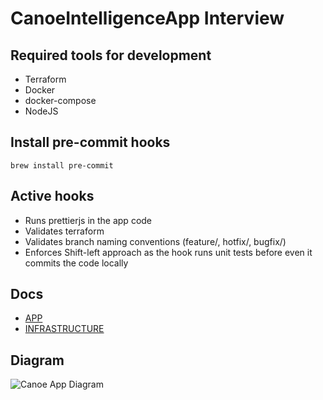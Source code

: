 # CanoeIntelligenceApp Interview

## Required tools for development
- Terraform
- Docker
- docker-compose
- NodeJS

## Install pre-commit hooks
    brew install pre-commit

## Active hooks
- Runs prettierjs in the app code
- Validates terraform
- Validates branch naming conventions (feature/, hotfix/, bugfix/)
- Enforces Shift-left approach as the hook runs unit tests before even it commits the code locally

## Docs
- [APP](app/app.md)
- [INFRASTRUCTURE](infrastructure/infra.md)

## Diagram
![Canoe App Diagram](canoe-app-diagram.jpg)